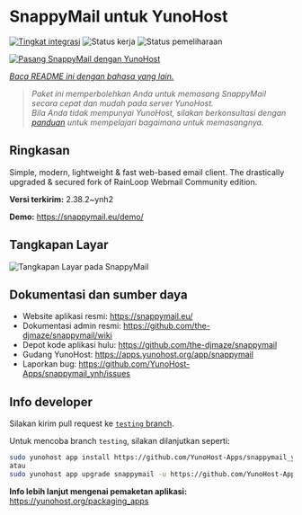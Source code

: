 <!--
N.B.: README ini dibuat secara otomatis oleh <https://github.com/YunoHost/apps/tree/master/tools/readme_generator>
Ini TIDAK boleh diedit dengan tangan.
-->

# SnappyMail untuk YunoHost

[![Tingkat integrasi](https://apps.yunohost.org/badge/integration/snappymail)](https://ci-apps.yunohost.org/ci/apps/snappymail/)
![Status kerja](https://apps.yunohost.org/badge/state/snappymail)
![Status pemeliharaan](https://apps.yunohost.org/badge/maintained/snappymail)

[![Pasang SnappyMail dengan YunoHost](https://install-app.yunohost.org/install-with-yunohost.svg)](https://install-app.yunohost.org/?app=snappymail)

*[Baca README ini dengan bahasa yang lain.](./ALL_README.md)*

> *Paket ini memperbolehkan Anda untuk memasang SnappyMail secara cepat dan mudah pada server YunoHost.*  
> *Bila Anda tidak mempunyai YunoHost, silakan berkonsultasi dengan [panduan](https://yunohost.org/install) untuk mempelajari bagaimana untuk memasangnya.*

## Ringkasan

Simple, modern, lightweight & fast web-based email client. The drastically upgraded & secured fork of RainLoop Webmail Community edition.


**Versi terkirim:** 2.38.2~ynh2

**Demo:** <https://snappymail.eu/demo/>

## Tangkapan Layar

![Tangkapan Layar pada SnappyMail](./doc/screenshots/screenshot.png)

## Dokumentasi dan sumber daya

- Website aplikasi resmi: <https://snappymail.eu/>
- Dokumentasi admin resmi: <https://github.com/the-djmaze/snappymail/wiki>
- Depot kode aplikasi hulu: <https://github.com/the-djmaze/snappymail>
- Gudang YunoHost: <https://apps.yunohost.org/app/snappymail>
- Laporkan bug: <https://github.com/YunoHost-Apps/snappymail_ynh/issues>

## Info developer

Silakan kirim pull request ke [`testing` branch](https://github.com/YunoHost-Apps/snappymail_ynh/tree/testing).

Untuk mencoba branch `testing`, silakan dilanjutkan seperti:

```bash
sudo yunohost app install https://github.com/YunoHost-Apps/snappymail_ynh/tree/testing --debug
atau
sudo yunohost app upgrade snappymail -u https://github.com/YunoHost-Apps/snappymail_ynh/tree/testing --debug
```

**Info lebih lanjut mengenai pemaketan aplikasi:** <https://yunohost.org/packaging_apps>
